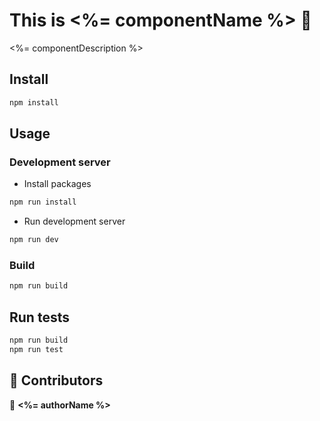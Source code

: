 # This is <%= componentName %> 👋

<%= componentDescription %>

## Install

```sh
npm install
```

## Usage

### Development server
- Install packages

```sh
npm run install
```

- Run development server

```sh
npm run dev
```

### Build

```sh
npm run build
```

## Run tests

```sh
npm run build
npm run test
```

## 🤝 Contributors

👤 **<%= authorName %>**
